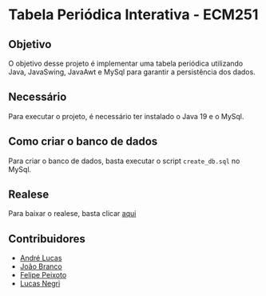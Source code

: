 # Tabela Periódica Interativa - ECM251

## Objetivo
O objetivo desse projeto é implementar uma tabela periódica utilizando Java, JavaSwing, JavaAwt e MySql para garantir a persistência dos dados.

## Necessário
Para executar o projeto, é necessário ter instalado o Java 19 e o MySql.

## Como criar o banco de dados
Para criar o banco de dados, basta executar o script `create_db.sql` no MySql.

## Realese
Para baixar o realese, basta clicar [aqui](https://github.com/VgsStudio/TabelaPeriodica_LP1_1/releases/tag/realese)

## Contribuidores
- [André Lucas](https://github.com/dhezinho11/)
- [João Branco](https://github.com/JoaoVitorBranco/)
- [Felipe Peixoto](https://github.com/comunalti/)
- [Lucas Negri](https://github.com/luckmigz/)
